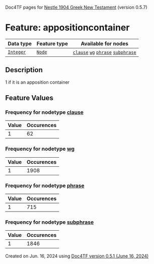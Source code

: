 Doc4TF pages for [Nestle 1904 Greek New Testament](https://github.com/saulocantanhede/tfgreek2/tree/main/tf) (version 0.5.7)
# Feature: appositioncontainer
Data type|Feature type|Available for nodes
---|---|---
[`Integer`](featuresbydatatype.md#integer)|[`Node`](featuresbytype.md#node)| [`clause`](featuresbynodetype.md#clause)  [`wg`](featuresbynodetype.md#wg)  [`phrase`](featuresbynodetype.md#phrase)  [`subphrase`](featuresbynodetype.md#subphrase) 
## Description
1 if it is an apposition container
## Feature Values
### Frequency for nodetype [clause](featuresbynodetype.md#clause)
Value|Occurences
---|---
1|62
### Frequency for nodetype [wg](featuresbynodetype.md#wg)
Value|Occurences
---|---
1|1908
### Frequency for nodetype [phrase](featuresbynodetype.md#phrase)
Value|Occurences
---|---
1|715
### Frequency for nodetype [subphrase](featuresbynodetype.md#subphrase)
Value|Occurences
---|---
1|1846
 

Created on Jun. 16, 2024 using [Doc4TF version 0.5.1 (June 16, 2024)](https://github.com/tonyjurg/Doc4TF/blob/main/CreateFeatureDoc.ipynb) 